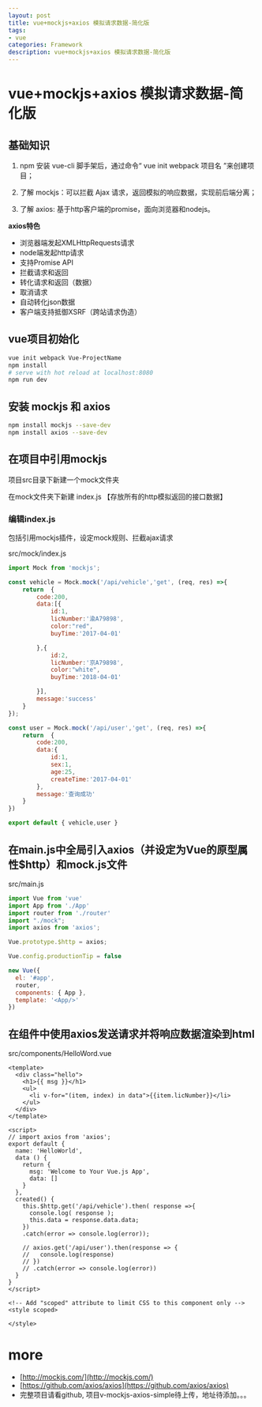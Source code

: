```yaml
---
layout: post
title: vue+mockjs+axios 模拟请求数据-简化版
tags:
- vue
categories: Framework
description: vue+mockjs+axios 模拟请求数据-简化版
---
```


# vue+mockjs+axios 模拟请求数据-简化版

## 基础知识

1. npm 安装 vue-cli 脚手架后，通过命令“ vue init webpack 项目名 ”来创建项目；

2. 了解 mockjs：可以拦截 Ajax 请求，返回模拟的响应数据，实现前后端分离；

3. 了解 axios: 基于http客户端的promise，面向浏览器和nodejs。

**axios特色**

- 浏览器端发起XMLHttpRequests请求
- node端发起http请求
- 支持Promise API
- 拦截请求和返回
- 转化请求和返回（数据）
- 取消请求
- 自动转化json数据
- 客户端支持抵御XSRF（跨站请求伪造）

## vue项目初始化

``` bash
vue init webpack Vue-ProjectName
npm install
# serve with hot reload at localhost:8080
npm run dev
```

## 安装 mockjs 和 axios

```bash
npm install mockjs --save-dev
npm install axios --save-dev
```

## 在项目中引用mockjs

项目src目录下新建一个mock文件夹

在mock文件夹下新建 index.js 【存放所有的http模拟返回的接口数据】

### 编辑index.js

包括引用mockjs插件，设定mock规则、拦截ajax请求

src/mock/index.js

```js
import Mock from 'mockjs';

const vehicle = Mock.mock('/api/vehicle','get', (req, res) =>{
    return  {
        code:200,
        data:[{
            id:1,
            licNumber:'渝A79898',
            color:"red",
            buyTime:'2017-04-01'

        },{
            id:2,
            licNumber:'京A79898',
            color:"white",
            buyTime:'2018-04-01'

        }],
        message:'success'
    }
});

const user = Mock.mock('/api/user','get', (req, res) =>{
    return  {
        code:200,
        data:{
            id:1,
            sex:1,
            age:25,
            createTime:'2017-04-01'
        },
        message:'查询成功'
    }
})

export default { vehicle,user }
```

## 在main.js中全局引入axios（并设定为Vue的原型属性$http）和mock.js文件

src/main.js

```js
import Vue from 'vue'
import App from './App'
import router from './router'
import "./mock";
import axios from 'axios';

Vue.prototype.$http = axios;

Vue.config.productionTip = false

new Vue({
  el: '#app',
  router,
  components: { App },
  template: '<App/>'
})
```

## 在组件中使用axios发送请求并将响应数据渲染到html

src/components/HelloWord.vue

```vue
<template>
  <div class="hello">
    <h1>{{ msg }}</h1>
    <ul>
      <li v-for="(item, index) in data">{{item.licNumber}}</li>
    </ul>
  </div>
</template>

<script>
// import axios from 'axios';
export default {
  name: 'HelloWorld',
  data () {
    return {
      msg: 'Welcome to Your Vue.js App',
      data: []
    }
  },
  created() {
    this.$http.get('/api/vehicle').then( response =>{ 
      console.log( response );
      this.data = response.data.data;
    })
    .catch(error => console.log(error));

    // axios.get('/api/user').then(response => {
    //   console.log(response)
    // })
    // .catch(error => console.log(error))
  }
}
</script>

<!-- Add "scoped" attribute to limit CSS to this component only -->
<style scoped>

</style>
```

# more

- [http://mockjs.com/](http://mockjs.com/)
- [https://github.com/axios/axios](https://github.com/axios/axios)
- 完整项目请看github, 项目v-mockjs-axios-simple待上传，地址待添加。。。


